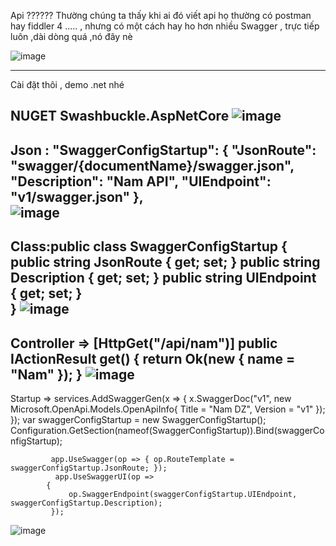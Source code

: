Api ??????
Thường chúng ta thấy  khi ai đó viết api họ  thường có postman hay fiddler 4 ..... , 
nhưng có một cách hay ho hơn nhiều Swagger , trực tiếp luôn ,dài dòng quá ,nó đây nè 

![image](https://user-images.githubusercontent.com/63473793/88499681-c906fb00-cff0-11ea-900d-b1817660311c.png)

----------------------------------------------------------------------------------------------------------------
 Cài đặt thôi , demo .net nhé

 NUGET Swashbuckle.AspNetCore
 ![image](https://user-images.githubusercontent.com/63473793/88499225-724cf180-cfef-11ea-9ba8-47bfd6810890.png)
 ----------------------------------------------------------------------------------------------------------------
 Json :
 "SwaggerConfigStartup": {
   "JsonRoute": "swagger/{documentName}/swagger.json",
   "Description": "Nam API",
   "UIEndpoint": "v1/swagger.json"
   },  
 ![image](https://user-images.githubusercontent.com/63473793/88499278-927cb080-cfef-11ea-8e55-0f1347b6c40a.png)
 ----------------------------------------------------------------------------------------------------------------
 Class:public class SwaggerConfigStartup
     {
        public string JsonRoute { get; set; }
         public string Description { get; set; }
         public string UIEndpoint { get; set; }             
     }
 ![image](https://user-images.githubusercontent.com/63473793/88499353-c6f06c80-cfef-11ea-8e92-b48f8ba5a611.png)
 ----------------------------------------------------------------------------------------------------------------
 Controller =>
    [HttpGet("/api/nam")]
         public IActionResult get()
         {
             return Ok(new { name = "Nam" });
         }
 ![image](https://user-images.githubusercontent.com/63473793/88499299-9f010900-cfef-11ea-9286-d81162dbf8cf.png)
 ----------------------------------------------------------------------------------------------------------------
 Startup => services.AddSwaggerGen(x => {
                 x.SwaggerDoc("v1", new Microsoft.OpenApi.Models.OpenApiInfo{ Title = "Nam DZ", Version = "v1" });
             });
              var swaggerConfigStartup = new SwaggerConfigStartup();
             Configuration.GetSection(nameof(SwaggerConfigStartup)).Bind(swaggerConfigStartup);
 
             app.UseSwagger(op => { op.RouteTemplate = swaggerConfigStartup.JsonRoute; });
              app.UseSwaggerUI(op =>
            {
                 op.SwaggerEndpoint(swaggerConfigStartup.UIEndpoint, swaggerConfigStartup.Description);
             });
 ![image](https://user-images.githubusercontent.com/63473793/88499326-b0e2ac00-cfef-11ea-8461-f5c4e0085a88.png)
